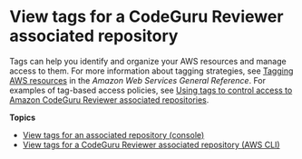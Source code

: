 # View tags for a CodeGuru Reviewer associated repository<a name="how-to-tag-associated-repository-view"></a>

Tags can help you identify and organize your AWS resources and manage access to them\. For more information about tagging strategies, see [Tagging AWS resources](https://docs.aws.amazon.com/general/latest/gr/aws_tagging.html) in the *Amazon Web Services General Reference*\. For examples of tag\-based access policies, see [Using tags to control access to Amazon CodeGuru Reviewer associated repositories](auth-and-access-control-using-tags.md)\.

**Topics**
+ [View tags for an associated repository \(console\)](how-to-tag-associated-repository-view-console.md)
+ [View tags for a CodeGuru Reviewer associated repository \(AWS CLI\)](how-to-tag-associated-repository-view-cli.md)
